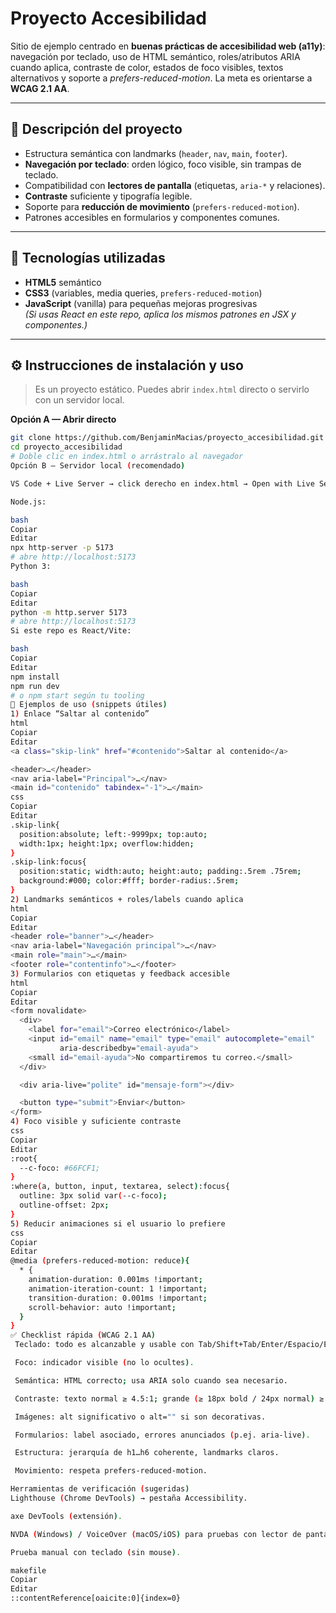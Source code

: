 # Proyecto Accesibilidad

Sitio de ejemplo centrado en **buenas prácticas de accesibilidad web (a11y)**: navegación por teclado, uso de HTML semántico, roles/atributos ARIA cuando aplica, contraste de color, estados de foco visibles, textos alternativos y soporte a *prefers-reduced-motion*. La meta es orientarse a **WCAG 2.1 AA**.

---

## 🧠 Descripción del proyecto

- Estructura semántica con landmarks (`header`, `nav`, `main`, `footer`).
- **Navegación por teclado**: orden lógico, foco visible, sin trampas de teclado.
- Compatibilidad con **lectores de pantalla** (etiquetas, `aria-*` y relaciones).
- **Contraste** suficiente y tipografía legible.
- Soporte para **reducción de movimiento** (`prefers-reduced-motion`).
- Patrones accesibles en formularios y componentes comunes.

---

## 🧰 Tecnologías utilizadas

- **HTML5** semántico
- **CSS3** (variables, media queries, `prefers-reduced-motion`)
- **JavaScript** (vanilla) para pequeñas mejoras progresivas  
  *(Si usas React en este repo, aplica los mismos patrones en JSX y componentes.)*

---

## ⚙️ Instrucciones de instalación y uso

> Es un proyecto estático. Puedes abrir `index.html` directo o servirlo con un servidor local.

**Opción A — Abrir directo**
```bash
git clone https://github.com/BenjaminMacias/proyecto_accesibilidad.git
cd proyecto_accesibilidad
# Doble clic en index.html o arrástralo al navegador
Opción B — Servidor local (recomendado)

VS Code + Live Server → click derecho en index.html → Open with Live Server.

Node.js:

bash
Copiar
Editar
npx http-server -p 5173
# abre http://localhost:5173
Python 3:

bash
Copiar
Editar
python -m http.server 5173
# abre http://localhost:5173
Si este repo es React/Vite:

bash
Copiar
Editar
npm install
npm run dev
# o npm start según tu tooling
🧪 Ejemplos de uso (snippets útiles)
1) Enlace “Saltar al contenido”
html
Copiar
Editar
<a class="skip-link" href="#contenido">Saltar al contenido</a>

<header>…</header>
<nav aria-label="Principal">…</nav>
<main id="contenido" tabindex="-1">…</main>
css
Copiar
Editar
.skip-link{
  position:absolute; left:-9999px; top:auto;
  width:1px; height:1px; overflow:hidden;
}
.skip-link:focus{
  position:static; width:auto; height:auto; padding:.5rem .75rem;
  background:#000; color:#fff; border-radius:.5rem;
}
2) Landmarks semánticos + roles/labels cuando aplica
html
Copiar
Editar
<header role="banner">…</header>
<nav aria-label="Navegación principal">…</nav>
<main role="main">…</main>
<footer role="contentinfo">…</footer>
3) Formularios con etiquetas y feedback accesible
html
Copiar
Editar
<form novalidate>
  <div>
    <label for="email">Correo electrónico</label>
    <input id="email" name="email" type="email" autocomplete="email"
           aria-describedby="email-ayuda">
    <small id="email-ayuda">No compartiremos tu correo.</small>
  </div>

  <div aria-live="polite" id="mensaje-form"></div>

  <button type="submit">Enviar</button>
</form>
4) Foco visible y suficiente contraste
css
Copiar
Editar
:root{
  --c-foco: #66FCF1;
}
:where(a, button, input, textarea, select):focus{
  outline: 3px solid var(--c-foco);
  outline-offset: 2px;
}
5) Reducir animaciones si el usuario lo prefiere
css
Copiar
Editar
@media (prefers-reduced-motion: reduce){
  * {
    animation-duration: 0.001ms !important;
    animation-iteration-count: 1 !important;
    transition-duration: 0.001ms !important;
    scroll-behavior: auto !important;
  }
}
✅ Checklist rápida (WCAG 2.1 AA)
 Teclado: todo es alcanzable y usable con Tab/Shift+Tab/Enter/Espacio/Escape.

 Foco: indicador visible (no lo ocultes).

 Semántica: HTML correcto; usa ARIA solo cuando sea necesario.

 Contraste: texto normal ≥ 4.5:1; grande (≥ 18px bold / 24px normal) ≥ 3:1.

 Imágenes: alt significativo o alt="" si son decorativas.

 Formularios: label asociado, errores anunciados (p.ej. aria-live).

 Estructura: jerarquía de h1…h6 coherente, landmarks claros.

 Movimiento: respeta prefers-reduced-motion.

Herramientas de verificación (sugeridas)
Lighthouse (Chrome DevTools) → pestaña Accessibility.

axe DevTools (extensión).

NVDA (Windows) / VoiceOver (macOS/iOS) para pruebas con lector de pantalla.

Prueba manual con teclado (sin mouse).

makefile
Copiar
Editar
::contentReference[oaicite:0]{index=0}
